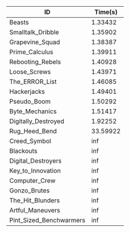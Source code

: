 |ID|Time(s)|
|-|-|
|Beasts|1.33432|
|Smalltalk_Dribble|1.35902|
|Grapevine_Squad|1.38387|
|Prime_Calculus|1.39911|
|Rebooting_Rebels|1.40928|
|Loose_Screws|1.43971|
|The_ERROR_List|1.46085|
|Hackerjacks|1.49401|
|Pseudo_Boom|1.50292|
|Byte_Mechanics|1.51417|
|Digitally_Destroyed|1.92252|
|Rug_Heed_Bend|33.59922|
|Creed_Symbol|inf|
|Blackouts|inf|
|Digital_Destroyers|inf|
|Key_to_Innovation|inf|
|Computer_Crew|inf|
|Gonzo_Brutes|inf|
|The_Hit_Blunders|inf|
|Artful_Maneuvers|inf|
|Pint_Sized_Benchwarmers|inf|
